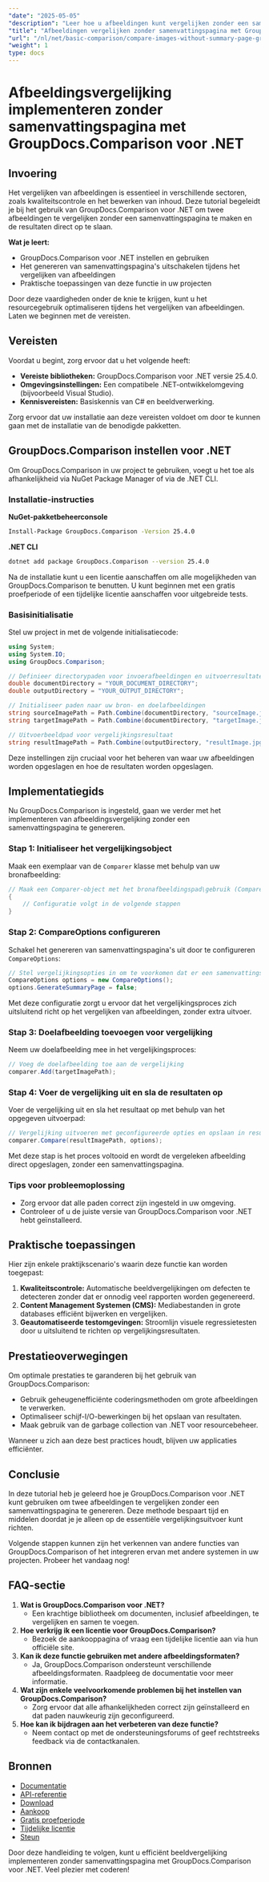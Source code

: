 ```yaml
---
"date": "2025-05-05"
"description": "Leer hoe u afbeeldingen kunt vergelijken zonder een samenvattingspagina te genereren met GroupDocs.Comparison voor .NET. Stroomlijn uw workflow efficiënt."
"title": "Afbeeldingen vergelijken zonder samenvattingspagina met GroupDocs.Comparison voor .NET"
"url": "/nl/net/basic-comparison/compare-images-without-summary-page-groupdocs-net/"
"weight": 1
type: docs
---
```

# Afbeeldingsvergelijking implementeren zonder samenvattingspagina met GroupDocs.Comparison voor .NET

## Invoering

Het vergelijken van afbeeldingen is essentieel in verschillende sectoren, zoals kwaliteitscontrole en het bewerken van inhoud. Deze tutorial begeleidt je bij het gebruik van GroupDocs.Comparison voor .NET om twee afbeeldingen te vergelijken zonder een samenvattingspagina te maken en de resultaten direct op te slaan.

**Wat je leert:**
- GroupDocs.Comparison voor .NET instellen en gebruiken
- Het genereren van samenvattingspagina's uitschakelen tijdens het vergelijken van afbeeldingen
- Praktische toepassingen van deze functie in uw projecten

Door deze vaardigheden onder de knie te krijgen, kunt u het resourcegebruik optimaliseren tijdens het vergelijken van afbeeldingen. Laten we beginnen met de vereisten.

## Vereisten

Voordat u begint, zorg ervoor dat u het volgende heeft:
- **Vereiste bibliotheken:** GroupDocs.Comparison voor .NET versie 25.4.0.
- **Omgevingsinstellingen:** Een compatibele .NET-ontwikkelomgeving (bijvoorbeeld Visual Studio).
- **Kennisvereisten:** Basiskennis van C# en beeldverwerking.

Zorg ervoor dat uw installatie aan deze vereisten voldoet om door te kunnen gaan met de installatie van de benodigde pakketten.

## GroupDocs.Comparison instellen voor .NET

Om GroupDocs.Comparison in uw project te gebruiken, voegt u het toe als afhankelijkheid via NuGet Package Manager of via de .NET CLI.

### Installatie-instructies

**NuGet-pakketbeheerconsole**
```bash
Install-Package GroupDocs.Comparison -Version 25.4.0
```

**.NET CLI**
```bash
dotnet add package GroupDocs.Comparison --version 25.4.0
```

Na de installatie kunt u een licentie aanschaffen om alle mogelijkheden van GroupDocs.Comparison te benutten. U kunt beginnen met een gratis proefperiode of een tijdelijke licentie aanschaffen voor uitgebreide tests.

### Basisinitialisatie

Stel uw project in met de volgende initialisatiecode:

```csharp
using System;
using System.IO;
using GroupDocs.Comparison;

// Definieer directorypaden voor invoerafbeeldingen en uitvoerresultaten
double documentDirectory = "YOUR_DOCUMENT_DIRECTORY";
double outputDirectory = "YOUR_OUTPUT_DIRECTORY";

// Initialiseer paden naar uw bron- en doelafbeeldingen
string sourceImagePath = Path.Combine(documentDirectory, "sourceImage.jpg");
string targetImagePath = Path.Combine(documentDirectory, "targetImage.jpg");

// Uitvoerbeeldpad voor vergelijkingsresultaat
string resultImagePath = Path.Combine(outputDirectory, "resultImage.jpg");
```

Deze instellingen zijn cruciaal voor het beheren van waar uw afbeeldingen worden opgeslagen en hoe de resultaten worden opgeslagen.

## Implementatiegids

Nu GroupDocs.Comparison is ingesteld, gaan we verder met het implementeren van afbeeldingsvergelijking zonder een samenvattingspagina te genereren.

### Stap 1: Initialiseer het vergelijkingsobject

Maak een exemplaar van de `Comparer` klasse met behulp van uw bronafbeelding:

```csharp
// Maak een Comparer-object met het bronafbeeldingspad\gebruik (Comparer comparer = new Comparer(sourceImagePath))
{
    // Configuratie volgt in de volgende stappen
}
```

### Stap 2: CompareOptions configureren

Schakel het genereren van samenvattingspagina's uit door te configureren `CompareOptions`:

```csharp
// Stel vergelijkingsopties in om te voorkomen dat er een samenvattingspagina wordt gegenereerd
CompareOptions options = new CompareOptions();
options.GenerateSummaryPage = false;
```

Met deze configuratie zorgt u ervoor dat het vergelijkingsproces zich uitsluitend richt op het vergelijken van afbeeldingen, zonder extra uitvoer.

### Stap 3: Doelafbeelding toevoegen voor vergelijking

Neem uw doelafbeelding mee in het vergelijkingsproces:

```csharp
// Voeg de doelafbeelding toe aan de vergelijking
comparer.Add(targetImagePath);
```

### Stap 4: Voer de vergelijking uit en sla de resultaten op

Voer de vergelijking uit en sla het resultaat op met behulp van het opgegeven uitvoerpad:

```csharp
// Vergelijking uitvoeren met geconfigureerde opties en opslaan in resultaatpad
comparer.Compare(resultImagePath, options);
```

Met deze stap is het proces voltooid en wordt de vergeleken afbeelding direct opgeslagen, zonder een samenvattingspagina.

### Tips voor probleemoplossing

- Zorg ervoor dat alle paden correct zijn ingesteld in uw omgeving.
- Controleer of u de juiste versie van GroupDocs.Comparison voor .NET hebt geïnstalleerd.

## Praktische toepassingen

Hier zijn enkele praktijkscenario's waarin deze functie kan worden toegepast:
1. **Kwaliteitscontrole:** Automatische beeldvergelijkingen om defecten te detecteren zonder dat er onnodig veel rapporten worden gegenereerd.
2. **Content Management Systemen (CMS):** Mediabestanden in grote databases efficiënt bijwerken en vergelijken.
3. **Geautomatiseerde testomgevingen:** Stroomlijn visuele regressietesten door u uitsluitend te richten op vergelijkingsresultaten.

## Prestatieoverwegingen

Om optimale prestaties te garanderen bij het gebruik van GroupDocs.Comparison:
- Gebruik geheugenefficiënte coderingsmethoden om grote afbeeldingen te verwerken.
- Optimaliseer schijf-I/O-bewerkingen bij het opslaan van resultaten.
- Maak gebruik van de garbage collection van .NET voor resourcebeheer.

Wanneer u zich aan deze best practices houdt, blijven uw applicaties efficiënter.

## Conclusie

In deze tutorial heb je geleerd hoe je GroupDocs.Comparison voor .NET kunt gebruiken om twee afbeeldingen te vergelijken zonder een samenvattingspagina te genereren. Deze methode bespaart tijd en middelen doordat je je alleen op de essentiële vergelijkingsuitvoer kunt richten.

Volgende stappen kunnen zijn het verkennen van andere functies van GroupDocs.Comparison of het integreren ervan met andere systemen in uw projecten. Probeer het vandaag nog!

## FAQ-sectie

1. **Wat is GroupDocs.Comparison voor .NET?**
   - Een krachtige bibliotheek om documenten, inclusief afbeeldingen, te vergelijken en samen te voegen.
2. **Hoe verkrijg ik een licentie voor GroupDocs.Comparison?**
   - Bezoek de aankooppagina of vraag een tijdelijke licentie aan via hun officiële site.
3. **Kan ik deze functie gebruiken met andere afbeeldingsformaten?**
   - Ja, GroupDocs.Comparison ondersteunt verschillende afbeeldingsformaten. Raadpleeg de documentatie voor meer informatie.
4. **Wat zijn enkele veelvoorkomende problemen bij het instellen van GroupDocs.Comparison?**
   - Zorg ervoor dat alle afhankelijkheden correct zijn geïnstalleerd en dat paden nauwkeurig zijn geconfigureerd.
5. **Hoe kan ik bijdragen aan het verbeteren van deze functie?**
   - Neem contact op met de ondersteuningsforums of geef rechtstreeks feedback via de contactkanalen.

## Bronnen

- [Documentatie](https://docs.groupdocs.com/comparison/net/)
- [API-referentie](https://reference.groupdocs.com/comparison/net/)
- [Download](https://releases.groupdocs.com/comparison/net/)
- [Aankoop](https://purchase.groupdocs.com/buy)
- [Gratis proefperiode](https://releases.groupdocs.com/comparison/net/)
- [Tijdelijke licentie](https://purchase.groupdocs.com/temporary-license/)
- [Steun](https://forum.groupdocs.com/c/comparison/)

Door deze handleiding te volgen, kunt u efficiënt beeldvergelijking implementeren zonder samenvattingspagina met GroupDocs.Comparison voor .NET. Veel plezier met coderen!